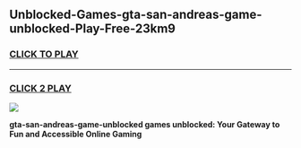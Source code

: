 
## Unblocked-Games-gta-san-andreas-game-unblocked-Play-Free-23km9
<h3>
<a href="https://premium76.site?title=gta-san-andreas-game-unblocked&ref=21A">CLICK TO PLAY</a></h3>
<hr>

<h3>
<a href="https://premium76.site?title=gta-san-andreas-game-unblocked&ref=21A">CLICK 2 PLAY</a>
  
</h3>

<a href="https://premium76.site?title=gta-san-andreas-game-unblocked&ref=21A"><img src="https://clearcache.store/games.png"></a>


**gta-san-andreas-game-unblocked games unblocked: Your Gateway to Fun and Accessible Online Gaming**
